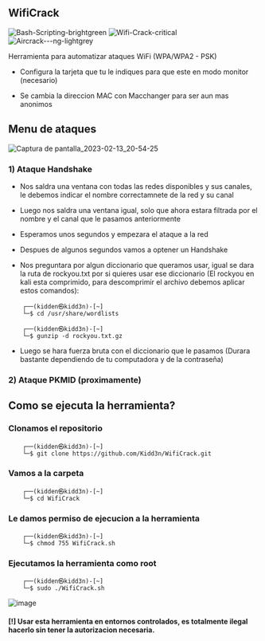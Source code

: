 ## WifiCrack
![Bash-Scripting-brightgreen](https://user-images.githubusercontent.com/89719224/216780401-60655d5f-6804-4a3d-a9f2-3a02a1a3f9c8.svg)
![Wifi-Crack-critical](https://user-images.githubusercontent.com/89719224/216780347-516cd39c-132b-4082-b1e1-174aec9ec5a8.svg)
![Aircrack---ng-lightgrey](https://user-images.githubusercontent.com/89719224/216780435-f0d943b3-9f94-4ae8-aee0-409dd954aea5.svg)


Herramienta para automatizar ataques WiFi (WPA/WPA2 - PSK)

- Configura la tarjeta que tu le indiques para que este en modo monitor (necesario)

- Se cambia la direccion MAC con Macchanger para ser aun mas anonimos 

## Menu de ataques 
![Captura de pantalla_2023-02-13_20-54-25](https://user-images.githubusercontent.com/89719224/218627732-a48bcda2-1779-4529-aa55-d1061b80b215.png)

### 1) Ataque Handshake 

- Nos saldra una ventana con todas las redes disponibles y sus canales, le debemos indicar el nombre correctamnete de la red y su canal

- Luego nos saldra una ventana igual, solo que ahora estara filtrada por el nombre y el canal que le pasamos anteriormente

- Esperamos unos segundos y empezara el ataque a la red

- Despues de algunos segundos vamos a optener un Handshake

- Nos preguntara por algun diccionario que queramos usar, igual se dara la ruta de rockyou.txt por si quieres usar ese diccionario (El rockyou en kali esta comprimido, para descomprimir el archivo debemos aplicar estos comandos): 
```batch
    ┌──(kidden㉿kidd3n)-[~]
    └─$ cd /usr/share/wordlists
```
```batch
    ┌──(kidden㉿kidd3n)-[~]
    └─$ gunzip -d rockyou.txt.gz
```

- Luego se hara fuerza bruta con el diccionario que le pasamos (Durara bastante dependiendo de tu computadora y de la contraseña)

### 2) Ataque PKMID (proximamente)





## Como se ejecuta la herramienta? 

### Clonamos el repositorio
```batch
    ┌──(kidden㉿kidd3n)-[~]
    └─$ git clone https://github.com/Kidd3n/WifiCrack.git
```
### Vamos a la carpeta
```batch
    ┌──(kidden㉿kidd3n)-[~]
    └─$ cd WifiCrack
```
### Le damos permiso de ejecucion a la herramienta
```batch
    ┌──(kidden㉿kidd3n)-[~]
    └─$ chmod 755 WifiCrack.sh
```
### Ejecutamos la herramienta como root
```batch
    ┌──(kidden㉿kidd3n)-[~]
    └─$ sudo ./WifiCrack.sh
```
![image](https://user-images.githubusercontent.com/89719224/216750782-c4c7908d-f428-4263-8e8f-57b61154af76.png)

#### [!] Usar esta herramienta en entornos controlados, es totalmente ilegal hacerlo sin tener la autorizacion necesaria.
